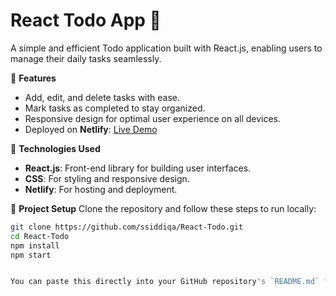 # React Todo App 📝

A simple and efficient Todo application built with React.js, enabling users to manage their daily tasks seamlessly.

🌟 **Features**
- Add, edit, and delete tasks with ease.
- Mark tasks as completed to stay organized.
- Responsive design for optimal user experience on all devices.
- Deployed on **Netlify**: [Live Demo](https://deft-selkie-85c030.netlify.app/)

🚀 **Technologies Used**
- **React.js**: Front-end library for building user interfaces.
- **CSS**: For styling and responsive design.
- **Netlify**: For hosting and deployment.

📂 **Project Setup**
Clone the repository and follow these steps to run locally:
```bash
git clone https://github.com/ssiddiqa/React-Todo.git
cd React-Todo
npm install
npm start


You can paste this directly into your GitHub repository's `README.md` file.
